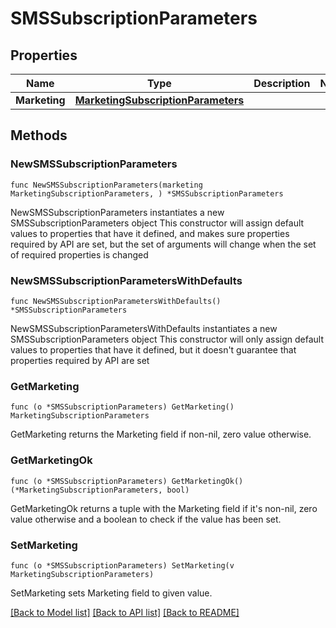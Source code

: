 # SMSSubscriptionParameters

## Properties

Name | Type | Description | Notes
------------ | ------------- | ------------- | -------------
**Marketing** | [**MarketingSubscriptionParameters**](MarketingSubscriptionParameters.md) |  | 

## Methods

### NewSMSSubscriptionParameters

`func NewSMSSubscriptionParameters(marketing MarketingSubscriptionParameters, ) *SMSSubscriptionParameters`

NewSMSSubscriptionParameters instantiates a new SMSSubscriptionParameters object
This constructor will assign default values to properties that have it defined,
and makes sure properties required by API are set, but the set of arguments
will change when the set of required properties is changed

### NewSMSSubscriptionParametersWithDefaults

`func NewSMSSubscriptionParametersWithDefaults() *SMSSubscriptionParameters`

NewSMSSubscriptionParametersWithDefaults instantiates a new SMSSubscriptionParameters object
This constructor will only assign default values to properties that have it defined,
but it doesn't guarantee that properties required by API are set

### GetMarketing

`func (o *SMSSubscriptionParameters) GetMarketing() MarketingSubscriptionParameters`

GetMarketing returns the Marketing field if non-nil, zero value otherwise.

### GetMarketingOk

`func (o *SMSSubscriptionParameters) GetMarketingOk() (*MarketingSubscriptionParameters, bool)`

GetMarketingOk returns a tuple with the Marketing field if it's non-nil, zero value otherwise
and a boolean to check if the value has been set.

### SetMarketing

`func (o *SMSSubscriptionParameters) SetMarketing(v MarketingSubscriptionParameters)`

SetMarketing sets Marketing field to given value.



[[Back to Model list]](../README.md#documentation-for-models) [[Back to API list]](../README.md#documentation-for-api-endpoints) [[Back to README]](../README.md)


